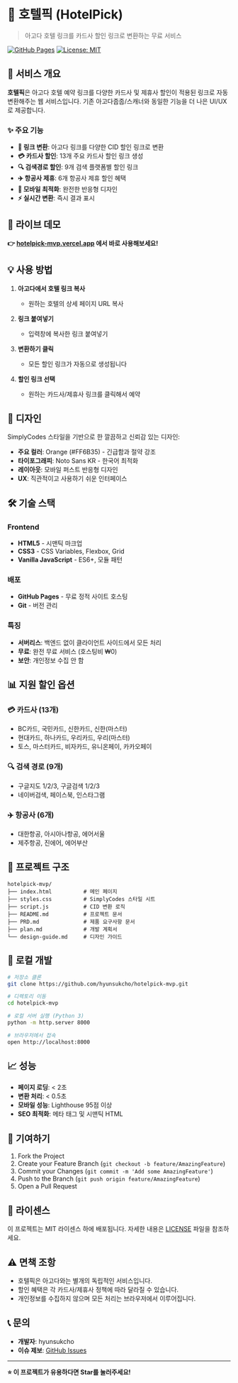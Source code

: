 # 🏨 호텔픽 (HotelPick)

> 아고다 호텔 링크를 카드사 할인 링크로 변환하는 무료 서비스

[![GitHub Pages](https://img.shields.io/badge/GitHub%20Pages-Live-green)](https://hyunsukcho.github.io/hotelpick-mvp)
[![License: MIT](https://img.shields.io/badge/License-MIT-yellow.svg)](https://opensource.org/licenses/MIT)

## 🎯 서비스 개요

**호텔픽**은 아고다 호텔 예약 링크를 다양한 카드사 및 제휴사 할인이 적용된 링크로 자동 변환해주는 웹 서비스입니다.
기존 아고다줍줍/스캐너와 동일한 기능을 더 나은 UI/UX로 제공합니다.

### ✨ 주요 기능

- **🔗 링크 변환**: 아고다 링크를 다양한 CID 할인 링크로 변환
- **💳 카드사 할인**: 13개 주요 카드사 할인 링크 생성
- **🔍 검색경로 할인**: 9개 검색 플랫폼별 할인 링크
- **✈️ 항공사 제휴**: 6개 항공사 제휴 할인 혜택
- **📱 모바일 최적화**: 완전한 반응형 디자인
- **⚡ 실시간 변환**: 즉시 결과 표시

## 🚀 라이브 데모

**👉 [hotelpick-mvp.vercel.app](https://hotelpick-mvp.vercel.app) 에서 바로 사용해보세요!**

## 💡 사용 방법

1. **아고다에서 호텔 링크 복사**
   - 원하는 호텔의 상세 페이지 URL 복사

2. **링크 붙여넣기**
   - 입력창에 복사한 링크 붙여넣기

3. **변환하기 클릭**
   - 모든 할인 링크가 자동으로 생성됩니다

4. **할인 링크 선택**
   - 원하는 카드사/제휴사 링크를 클릭해서 예약

## 🎨 디자인

SimplyCodes 스타일을 기반으로 한 깔끔하고 신뢰감 있는 디자인:

- **주요 컬러**: Orange (#FF6B35) - 긴급함과 절약 강조
- **타이포그래피**: Noto Sans KR - 한국어 최적화
- **레이아웃**: 모바일 퍼스트 반응형 디자인
- **UX**: 직관적이고 사용하기 쉬운 인터페이스

## 🛠️ 기술 스택

### Frontend
- **HTML5** - 시맨틱 마크업
- **CSS3** - CSS Variables, Flexbox, Grid
- **Vanilla JavaScript** - ES6+, 모듈 패턴

### 배포
- **GitHub Pages** - 무료 정적 사이트 호스팅
- **Git** - 버전 관리

### 특징
- **서버리스**: 백엔드 없이 클라이언트 사이드에서 모든 처리
- **무료**: 완전 무료 서비스 (호스팅비 ₩0)
- **보안**: 개인정보 수집 안 함

## 📊 지원 할인 옵션

### 💳 카드사 (13개)
- BC카드, 국민카드, 신한카드, 신한(마스터)
- 현대카드, 하나카드, 우리카드, 우리(마스터)
- 토스, 마스터카드, 비자카드, 유니온페이, 카카오페이

### 🔍 검색 경로 (9개)
- 구글지도 1/2/3, 구글검색 1/2/3
- 네이버검색, 페이스북, 인스타그램

### ✈️ 항공사 (6개)
- 대한항공, 아시아나항공, 에어서울
- 제주항공, 진에어, 에어부산

## 📁 프로젝트 구조

```
hotelpick-mvp/
├── index.html          # 메인 페이지
├── styles.css          # SimplyCodes 스타일 시트
├── script.js           # CID 변환 로직
├── README.md           # 프로젝트 문서
├── PRD.md              # 제품 요구사항 문서
├── plan.md             # 개발 계획서
└── design-guide.md     # 디자인 가이드
```

## 🔧 로컬 개발

```bash
# 저장소 클론
git clone https://github.com/hyunsukcho/hotelpick-mvp.git

# 디렉토리 이동
cd hotelpick-mvp

# 로컬 서버 실행 (Python 3)
python -m http.server 8000

# 브라우저에서 접속
open http://localhost:8000
```

## 📈 성능

- **페이지 로딩**: < 2초
- **변환 처리**: < 0.5초
- **모바일 성능**: Lighthouse 95점 이상
- **SEO 최적화**: 메타 태그 및 시맨틱 HTML

## 🤝 기여하기

1. Fork the Project
2. Create your Feature Branch (`git checkout -b feature/AmazingFeature`)
3. Commit your Changes (`git commit -m 'Add some AmazingFeature'`)
4. Push to the Branch (`git push origin feature/AmazingFeature`)
5. Open a Pull Request

## 📜 라이센스

이 프로젝트는 MIT 라이센스 하에 배포됩니다. 자세한 내용은 [LICENSE](LICENSE) 파일을 참조하세요.

## ⚠️ 면책 조항

- 호텔픽은 아고다와는 별개의 독립적인 서비스입니다.
- 할인 혜택은 각 카드사/제휴사 정책에 따라 달라질 수 있습니다.
- 개인정보를 수집하지 않으며 모든 처리는 브라우저에서 이루어집니다.

## 📞 문의

- **개발자**: hyunsukcho
- **이슈 제보**: [GitHub Issues](https://github.com/hyunsukcho/hotelpick-mvp/issues)

---

**⭐ 이 프로젝트가 유용하다면 Star를 눌러주세요!**